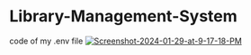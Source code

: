 # Library-Management-System
code of my .env file
<a href="https://imgbb.com/"><img src="https://i.ibb.co/GnMvQDT/Screenshot-2024-01-29-at-9-17-18-PM.png" alt="Screenshot-2024-01-29-at-9-17-18-PM" border="0"></a>
